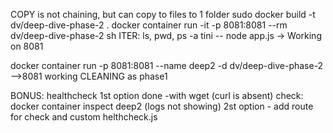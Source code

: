 COPY is not chaining, but can copy to files to 1 folder
sudo docker build -t dv/deep-dive-phase-2 .
docker container run -it -p 8081:8081 --rm dv/deep-dive-phase-2 sh
ITER:
ls, pwd, ps -a
tini -- node app.js -> Working on 8081

docker container run -p 8081:8081 --name deep2 -d dv/deep-dive-phase-2
-->8081 working
CLEANING as phase1

BONUS: healthcheck
1st option done -with wget (curl is absent)
check: docker container inspect deep2 
(logs not showing)
2st option - add route for check and custom helthcheck.js

